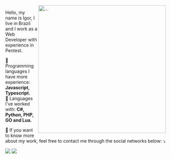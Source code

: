 <img src="https://raw.githubusercontent.com/MicaelliMedeiros/micaellimedeiros/master/image/computer-illustration.png" min-width="400px" max-width="400px" width="400px" align="right" alt="...">

<p align="left"> 
  Hello, my name is Igor, I live in Brazil and I work as a Web Developer with experience in Pentest.<br>
</p>

<p align="left">
  🦄 Programming languages I have more experience: <strong>Javascript, Typescript.</strong><br>
  🦄 Languages I've worked with: <strong>C#, Python, PHP, GO and Lua.</strong>
</p>

<p align="left">
  💌 If you want to know more about my work, feel free to contact me through the social networks below: ⤵️
</p>

<p align="left">
  <a href="#" alt="Gmail">
  <img src="https://img.shields.io/badge/-Gmail-FF0000?style=flat-square&labelColor=FF0000&logo=gmail&logoColor=white&link=mailto:nulldreams@gmail.com" /></a>

  <a href="#" alt="Linkedin">
  <img src="https://img.shields.io/badge/-Linkedin-0e76a8?style=flat-square&logo=Linkedin&logoColor=white&link=https://www.linkedin.com/in/igrsouza-martins/" /></a>
</p>  
